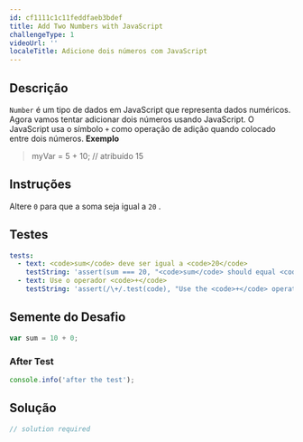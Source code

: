 ```yaml
---
id: cf1111c1c11feddfaeb3bdef
title: Add Two Numbers with JavaScript
challengeType: 1
videoUrl: ''
localeTitle: Adicione dois números com JavaScript
---
```


## Descrição
<section id="description"> <code>Number</code> é um tipo de dados em JavaScript que representa dados numéricos. Agora vamos tentar adicionar dois números usando JavaScript. O JavaScript usa o símbolo <code>+</code> como operação de adição quando colocado entre dois números. <strong>Exemplo</strong> <blockquote> myVar = 5 + 10; // atribuído 15 </blockquote></section>

## Instruções
<section id="instructions"> Altere <code>0</code> para que a soma seja igual a <code>20</code> . </section>

## Testes
<section id='tests'>

```yml
tests:
  - text: <code>sum</code> deve ser igual a <code>20</code>
    testString: 'assert(sum === 20, "<code>sum</code> should equal <code>20</code>");'
  - text: Use o operador <code>+</code>
    testString: 'assert(/\+/.test(code), "Use the <code>+</code> operator");'

```

</section>

## Semente do Desafio
<section id='challengeSeed'>

<div id='js-seed'>

```js
var sum = 10 + 0;

```

</div>


### After Test
<div id='js-teardown'>

```js
console.info('after the test');
```

</div>

</section>

## Solução
<section id='solution'>

```js
// solution required
```
</section>

